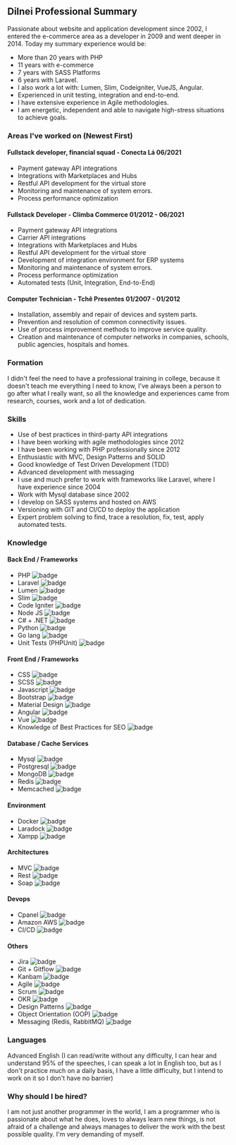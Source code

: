 ## Dilnei Professional Summary
Passionate about website and application development since 2002, I entered the e-commerce area as a developer in 2009 and went deeper in 2014.
Today my summary experience would be:
* More than 20 years with PHP
* 11 years with e-commerce
* 7 years with SASS Platforms
* 6 years with Laravel.
* I also work a lot with: Lumen, Slim, Codeigniter, VueJS, Angular.
* Experienced in unit testing, integration and end-to-end.
* I have extensive experience in Agile methodologies.
* I am energetic, independent and able to navigate high-stress situations to achieve goals.

### Areas I've worked on (Newest First)

#### Fullstack developer, financial squad - Conecta Lá 06/2021
* Payment gateway API integrations
* Integrations with Marketplaces and Hubs
* Restful API development for the virtual store
* Monitoring and maintenance of system errors.
* Process performance optimization

#### Fullstack Developer - Climba Commerce 01/2012 - 06/2021
* Payment gateway API integrations
* Carrier API integrations
* Integrations with Marketplaces and Hubs
* Restful API development for the virtual store
* Development of integration environment for ERP systems
* Monitoring and maintenance of system errors.
* Process performance optimization
* Automated tests (Unit, Integration, End-to-End)

#### Computer Technician - Tchê Presentes 01/2007 - 01/2012
* Installation, assembly and repair of devices and system parts.
* Prevention and resolution of common connectivity issues.
* Use of process improvement methods to improve service quality.
* Creation and maintenance of computer networks in companies, schools, public agencies, hospitals and homes.

### Formation
I didn't feel the need to have a professional training in college, because it doesn't teach me everything I need to know, I've always been a person to go after what I really want, so all the knowledge and experiences came from research, courses, work and a lot of dedication.

### Skills
* Use of best practices in third-party API integrations
* I have been working with agile methodologies since 2012
* I have been working with PHP professionally since 2012
* Enthusiastic with MVC, Design Patterns and SOLID
* Good knowledge of Test Driven Development (TDD)
* Advanced development with messaging
* I use and much prefer to work with frameworks like Laravel, where I have experience since 2004
* Work with Mysql database since 2002
* I develop on SASS systems and hosted on AWS
* Versioning with GIT and CI/CD to deploy the application
* Expert problem solving to find, trace a resolution, fix, test, apply automated tests.

### Knowledge
#### Back End / Frameworks
* PHP ![badge](https://img.shields.io/badge/Advanced-from_2002-blue)
* Laravel ![badge](https://img.shields.io/badge/Advanced-from_2016-blue)
* Lumen ![badge](https://img.shields.io/badge/Advanced-from_2016-blue)
* Slim ![badge](https://img.shields.io/badge/Advanced-from_2018-blue)
* Code Igniter ![badge](https://img.shields.io/badge/Médio-from_2021-green)
* Node JS ![badge](https://img.shields.io/badge/Aprendendo-from_2021-lightgrey)
* C# + .NET ![badge](https://img.shields.io/badge/Aprendendo-from_2021-lightgrey)
* Python ![badge](https://img.shields.io/badge/Aprendendo-from_2021-lightgrey)
* Go lang ![badge](https://img.shields.io/badge/Aprendendo-from_2021-lightgrey)
* Unit Tests (PHPUnit) ![badge](https://img.shields.io/badge/Advanced-from_2018-blue)

#### Front End / Frameworks
* CSS ![badge](https://img.shields.io/badge/Básico-from_2002-yellow)
* SCSS ![badge](https://img.shields.io/badge/Básico-from_2016-yellow)
* Javascript ![badge](https://img.shields.io/badge/Advanced-from_2002-blue)
* Bootstrap ![badge](https://img.shields.io/badge/Advanced-from_2014-blue)
* Material Design ![badge](https://img.shields.io/badge/Básico-from_2019-yellow)
* Angular ![badge](https://img.shields.io/badge/Advanced-from_2017-blue)
* Vue ![badge](https://img.shields.io/badge/Advanced-from_2021-blue)
* Knowledge of Best Practices for SEO ![badge](https://img.shields.io/badge/Advanced-from_2012-blue)

#### Database / Cache Services
* Mysql ![badge](https://img.shields.io/badge/Advanced-from_2002-blue)
* Postgresql ![badge](https://img.shields.io/badge/Advanced-from_2018-blue)
* MongoDB ![badge](https://img.shields.io/badge/Aprendendo-from_2020-lightgrey)
* Redis ![badge](https://img.shields.io/badge/Advanced-from_2015-blue)
* Memcached ![badge](https://img.shields.io/badge/Básico-from_2015-yellow)

#### Environment
* Docker ![badge](https://img.shields.io/badge/Básico-from_2020-yellow)
* Laradock ![badge](https://img.shields.io/badge/Básico-from_2020-yellow)
* Xampp ![badge](https://img.shields.io/badge/Advanced-from_2012-blue)

#### Architectures
* MVC ![badge](https://img.shields.io/badge/Advanced-from_2014-blue)
* Rest ![badge](https://img.shields.io/badge/Advanced-from_2012-blue)
* Soap ![badge](https://img.shields.io/badge/Advanced-from_2012-blue)

#### Devops
* Cpanel ![badge](https://img.shields.io/badge/Advanced-from_2008-blue)
* Amazon AWS ![badge](https://img.shields.io/badge/Médio-from_2016-orange)
* CI/CD ![badge](https://img.shields.io/badge/Advanced-from_2018-blue)

#### Others
* Jira ![badge](https://img.shields.io/badge/Advanced-from_2012-blue)
* Git + Gitflow ![badge](https://img.shields.io/badge/Advanced-from_2016-blue)
* Kanbam ![badge](https://img.shields.io/badge/Advanced-from_2012-blue)
* Agile ![badge](https://img.shields.io/badge/Advanced-from_2014-blue)
* Scrum ![badge](https://img.shields.io/badge/Advanced-from_2014-blue)
* OKR ![badge](https://img.shields.io/badge/Básico-from_2020-yellow)
* Design Patterns ![badge](https://img.shields.io/badge/Advanced-from_2018-blue)
* Object Orientation (OOP) ![badge](https://img.shields.io/badge/Advanced-from_2014-blue)
* Messaging (Redis, RabbitMQ) ![badge](https://img.shields.io/badge/Advanced-from_2014-blue)

### Languages
Advanced English (I can read/write without any difficulty, I can hear and understand 95% of the speeches, I can speak a lot in English too, but as I don't practice much on a daily basis, I have a little difficulty, but I intend to work on it so I don't have no barrier)

### Why should I be hired?
I am not just another programmer in the world, I am a programmer who is passionate about what he does, loves to always learn new things, is not afraid of a challenge and always manages to deliver the work with the best possible quality. I'm very demanding of myself.
